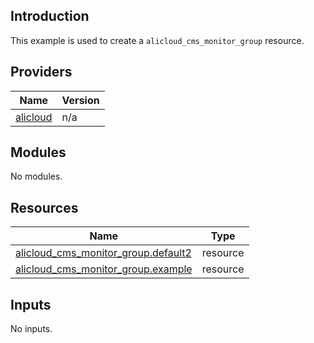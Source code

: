 ## Introduction

This example is used to create a `alicloud_cms_monitor_group` resource.

<!-- BEGIN_TF_DOCS -->
## Providers

| Name | Version |
|------|---------|
| <a name="provider_alicloud"></a> [alicloud](#provider\_alicloud) | n/a |

## Modules

No modules.

## Resources

| Name | Type |
|------|------|
| [alicloud_cms_monitor_group.default2](https://registry.terraform.io/providers/aliyun/alicloud/latest/docs/resources/cms_monitor_group) | resource |
| [alicloud_cms_monitor_group.example](https://registry.terraform.io/providers/aliyun/alicloud/latest/docs/resources/cms_monitor_group) | resource |

## Inputs

No inputs.
<!-- END_TF_DOCS -->    